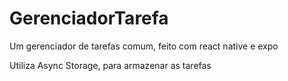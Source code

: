 # GerenciadorTarefa

Um gerenciador de tarefas comum, feito com react native e expo

Utiliza Async Storage, para armazenar as tarefas
